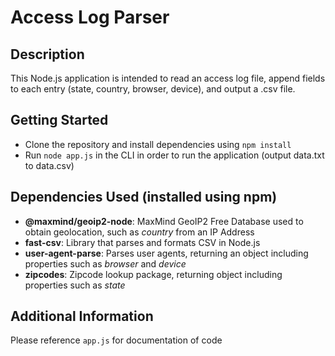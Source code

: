 # Access Log Parser

## Description
This Node.js application is intended to read an access log file, append fields to each entry (state, country, browser, device), and output a .csv file.

## Getting Started
* Clone the repository and install dependencies using ```npm install```
* Run ```node app.js``` in the CLI in order to run the application (output data.txt to data.csv)

## Dependencies Used (installed using npm)
* **@maxmind/geoip2-node**: MaxMind GeoIP2 Free Database used to obtain geolocation, such as *country* from an IP Address
* **fast-csv**: Library that parses and formats CSV in Node.js
* **user-agent-parse**: Parses user agents, returning an object including properties such as *browser* and *device*
* **zipcodes**: Zipcode lookup package, returning object including properties such as *state*

## Additional Information
Please reference ```app.js``` for documentation of code